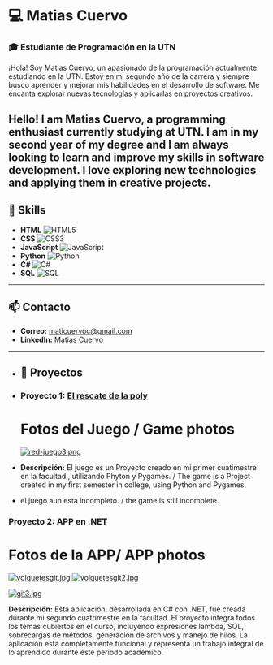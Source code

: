 # 💻 Matias Cuervo

### 🎓 Estudiante de Programación en la UTN

¡Hola! Soy Matias Cuervo, un apasionado de la programación actualmente estudiando en la UTN. Estoy en mi segundo año de la carrera y siempre busco aprender y mejorar mis habilidades en el desarrollo de software. Me encanta explorar nuevas tecnologías y aplicarlas en proyectos creativos.


Hello! I am Matias Cuervo, a programming enthusiast currently studying at UTN. I am in my second year of my degree and I am always looking to learn and improve my skills in software development. I love exploring new technologies and applying them in creative projects.
---

## 🔧 Skills

- **HTML** ![HTML5](https://img.shields.io/badge/-HTML5-E34F26?logo=html5&logoColor=fff)
- **CSS** ![CSS3](https://img.shields.io/badge/-CSS3-1572B6?logo=css3&logoColor=fff)
- **JavaScript** ![JavaScript](https://img.shields.io/badge/-JavaScript-F7DF1E?logo=javascript&logoColor=000)
- **Python** ![Python](https://img.shields.io/badge/-Python-3776AB?logo=python&logoColor=fff)
- **C#** ![C#](https://img.shields.io/badge/-C%23-239120?logo=c-sharp&logoColor=fff)
- **SQL** ![SQL](https://img.shields.io/badge/-SQL-CC2927?logo=microsoft-sql-server&logoColor=fff)

---

## 📫 Contacto

- **Correo:** maticuervoc@gmail.com
- **LinkedIn:** [Matias Cuervo](https://www.linkedin.com/in/matias-tomas-cuervo-b37396303/)

---

- ## 🚀 Proyectos

- ### Proyecto 1: [El rescate de la poly](https://github.com/matiascuervo/segundo-parcial-laboratorio-1-B)
  # Fotos del Juego / Game photos
   [![red-juego3.png](https://i.postimg.cc/zX43DMH1/red-juego3.png)](https://postimg.cc/dLmJ459W)
- **Descripción:** El juego es un Proyecto creado en mi primer cuatimestre en la facultad , utilizando Phyton y Pygames. / The game is a Project created in my first semester in college, using Python and Pygames.
- el juego aun esta incompleto. / the game is still incomplete.
### Proyecto 2: APP en .NET
  # Fotos de la APP/ APP photos
  [![volquetesgit.jpg](https://i.postimg.cc/2jGq2Hhz/volquetesgit.jpg)](https://postimg.cc/w3tTBQwP)
  [![volquetesgit2.jpg](https://i.postimg.cc/VLNJTjWX/volquetesgit2.jpg)](https://postimg.cc/z39DHHMf)
  

  
  [![git3.jpg](https://i.postimg.cc/VvKdv6mS/git3.jpg)](https://postimg.cc/8fr1nTFD)

  **Descripción:** Esta aplicación, desarrollada en C# con .NET, fue creada durante mi segundo cuatrimestre en la facultad. El proyecto integra todos los temas cubiertos en el curso, incluyendo expresiones lambda, SQL, sobrecargas de métodos, generación de archivos y manejo de hilos. La aplicación está completamente funcional y representa un trabajo integral de lo aprendido durante este período académico.
